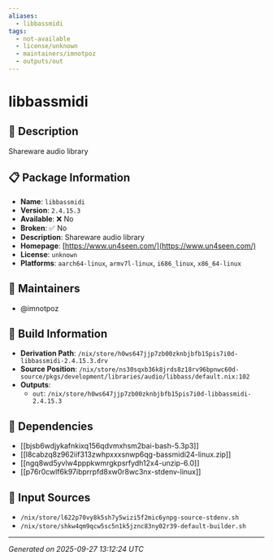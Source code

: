 ```yaml
---
aliases:
  - libbassmidi
tags:
  - not-available
  - license/unknown
  - maintainers/imnotpoz
  - outputs/out
---
```


# libbassmidi

## 📝 Description

Shareware audio library

## 📋 Package Information

- **Name**: `libbassmidi`
- **Version**: `2.4.15.3`
- **Available**: ❌ No
- **Broken**: ✅ No
- **Description**: Shareware audio library
- **Homepage**: [https://www.un4seen.com/](https://www.un4seen.com/)
- **License**: `unknown`
- **Platforms**: `aarch64-linux`, `armv7l-linux`, `i686_linux`, `x86_64-linux`
## 👥 Maintainers

- @imnotpoz


## 🔧 Build Information

- **Derivation Path**: `/nix/store/h0ws647jjp7zb00zknbjbfb15pis7i0d-libbassmidi-2.4.15.3.drv`
- **Source Position**: `/nix/store/ns30sqxb36k8jrds8z18rv96bpnwc60d-source/pkgs/development/libraries/audio/libbass/default.nix:102`
- **Outputs**:
  - `out`:  `/nix/store/h0ws647jjp7zb00zknbjbfb15pis7i0d-libbassmidi-2.4.15.3`

## 🔗 Dependencies

- [[bjsb6wdjykafnkixq156qdvmxhsm2bai-bash-5.3p3]]
- [[l8cabzq8z962iif313zwhpxxxsnwp6qg-bassmidi24-linux.zip]]
- [[ngq8wd5yvlw4pppkwmrgkpsrfydh12x4-unzip-6.0]]
- [[p76r0cwlf6k97ibprrpfd8xw0r8wc3nx-stdenv-linux]]

## 📁 Input Sources

- `/nix/store/l622p70vy8k5sh7y5wizi5f2mic6ynpg-source-stdenv.sh`
- `/nix/store/shkw4qm9qcw5sc5n1k5jznc83ny02r39-default-builder.sh`

---
*Generated on 2025-09-27 13:12:24 UTC*
